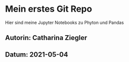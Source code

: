 
# Mein erstes Git Repo

Hier sind meine Jupyter Notebooks zu Phyton und Pandas

## Autorin: Catharina Ziegler 
## Datum: 2021-05-04

